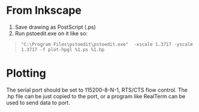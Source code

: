 # From Inkscape #

  1. Save drawing as PostScript (.ps)
  1. Run pstoedit.exe on it like so:
> `"C:\Program Files\pstoedit\pstoedit.exe"  -xscale 1.3717 -yscale 1.3717 -f plot-hpgl %1.ps %1.hp`

# Plotting #
The serial port should be set to 115200-8-N-1, RTS/CTS flow control. The .hp file can be just copied to the port, or a program like RealTerm can be used to send data to port.